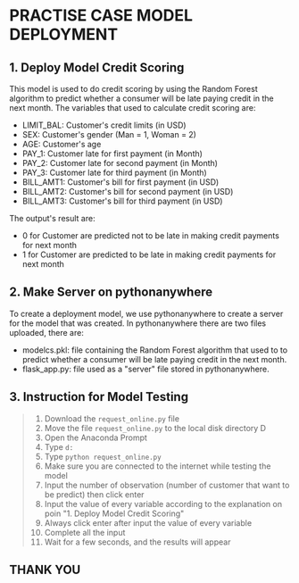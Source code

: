 # PRACTISE CASE MODEL DEPLOYMENT
## 1. Deploy Model Credit Scoring 
This model is used to do credit scoring by using the Random Forest algorithm to predict whether a consumer will be late paying credit in the next month. The variables that used to calculate credit scoring are:
<br>
* LIMIT_BAL: Customer's credit limits (in USD)
* SEX: Customer's gender (Man = 1, Woman = 2)
* AGE: Customer's age
* PAY_1: Customer late for first payment (in Month)
* PAY_2: Customer late for second payment (in Month)
* PAY_3: Customer late for third payment (in Month)
* BILL_AMT1: Customer's bill for first payment (in USD)
* BILL_AMT2: Customer's bill for second payment (in USD)
* BILL_AMT3: Customer's bill for third payment (in USD)

The output's result are:
<br>
* 0 for Customer are predicted not to be late in making credit payments for next month
* 1 for Customer are predicted to be late in making credit payments for next month

## 2. Make Server on pythonanywhere
To create a deployment model, we use pythonanywhere to create a server for the model that was created. In pythonanywhere there are two files uploaded, there are:
<br>
* modelcs.pkl: file containing the Random Forest algorithm that used to to predict whether a consumer will be late paying credit in the next month.
* flask_app.py: file used as a "server" file stored in pythonanywhere.

## 3. Instruction for Model Testing
> 1. Download the `request_online.py` file
> 2. Move the file `request_online.py` to the local disk directory D
> 3. Open the Anaconda Prompt
> 4. Type `d:`
> 5. Type `python request_online.py`
> 6. Make sure you are connected to the internet while testing the model
> 7. Input the number of observation (number of customer that want to be predict) then click enter
> 8. Input the value of every variable according to the explanation on poin "1. Deploy Model Credit Scoring"
> 9. Always click enter after input the value of every variable
> 10. Complete all the input
> 11. Wait for a few seconds, and the results will appear

## THANK YOU
